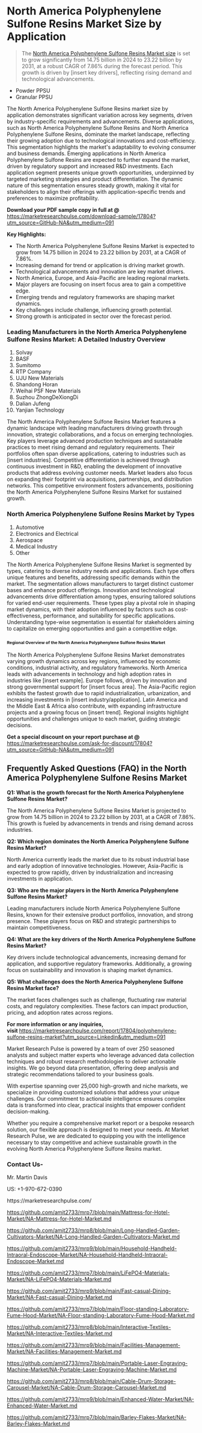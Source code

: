 <h1>North America Polyphenylene Sulfone Resins Market&nbsp;Size by Application</h1><blockquote><p>The <a href="https://marketresearchpulse.com/download-sample/17804?utm_source=GitHub-NA&amp;utm_medium=091">North America Polyphenylene Sulfone Resins Market size</a> is set to grow significantly from 14.75 billion in 2024 to 23.22 billion by 2031, at a robust CAGR of 7.86% during the forecast period. This growth is driven by [insert key drivers], reflecting rising demand and technological advancements.</p></blockquote><ul><li>Powder PPSU<li> Granular PPSU</li></ul><p>The North America Polyphenylene Sulfone Resins market size by application demonstrates significant variation across key segments, driven by industry-specific requirements and advancements. Diverse applications, such as North America Polyphenylene Sulfone Resins and North America Polyphenylene Sulfone Resins, dominate the market landscape, reflecting their growing adoption due to technological innovations and cost-efficiency. This segmentation highlights the market's adaptability to evolving consumer and business demands. Emerging applications in North America Polyphenylene Sulfone Resins are expected to further expand the market, driven by regulatory support and increased R&D investments. Each application segment presents unique growth opportunities, underpinned by targeted marketing strategies and product differentiation. The dynamic nature of this segmentation ensures steady growth, making it vital for stakeholders to align their offerings with application-specific trends and preferences to maximize profitability.</p><p><strong>Download your PDF sample copy in full at @ </strong><a href="https://marketresearchpulse.com/download-sample/17804?utm_source=GitHub-NA&amp;utm_medium=091">https://marketresearchpulse.com/download-sample/17804?utm_source=GitHub-NA&amp;utm_medium=091</a></p><p><strong>Key Highlights: </strong></p><ul><li>The North America Polyphenylene Sulfone Resins Market is expected to grow from 14.75 billion in 2024 to 23.22 billion by 2031, at a CAGR of 7.86%.</li><li>Increasing demand for trend or application is driving market growth.</li><li>Technological advancements and innovation are key market drivers.</li><li>North America, Europe, and Asia-Pacific are leading regional markets.</li><li>Major players are focusing on insert focus area to gain a competitive edge.</li><li>Emerging trends and regulatory frameworks are shaping market dynamics.</li><li>Key challenges include challenge, influencing growth potential.</li><li>Strong growth is anticipated in sector over the forecast period.</li></ul><h3>Leading Manufacturers in the North America Polyphenylene Sulfone Resins Market: A Detailed Industry Overview</h3><ol><li>Solvay</li><li>BASF</li><li>Sumitomo</li><li>RTP Company</li><li>UJU New Materials</li><li>Shandong Horan</li><li>Weihai PSF New Materials</li><li>Suzhou ZhongDeXiongDi</li><li>Dalian Jufeng</li><li>Yanjian Technology</li></ol><div class="flex max-w-full flex-col flex-grow"><div class="min-h-8 text-message flex w-full flex-col items-end gap-2 whitespace-normal break-words [.text-message+&amp;]:mt-5" dir="auto" data-message-author-role="assistant" data-message-id="fd8432e4-4910-450d-b182-61b7bfb0a01f" data-message-model-slug="gpt-4o"><div class="flex w-full flex-col gap-1 empty:hidden first:pt-[3px]"><div class="markdown prose w-full break-words dark:prose-invert light"><p>The North America Polyphenylene Sulfone Resins Market features a dynamic landscape with leading manufacturers driving growth through innovation, strategic collaborations, and a focus on emerging technologies. Key players leverage advanced production techniques and sustainable practices to meet rising demand and regulatory requirements. Their portfolios often span diverse applications, catering to industries such as [insert industries]. Competitive differentiation is achieved through continuous investment in R&amp;D, enabling the development of innovative products that address evolving customer needs. Market leaders also focus on expanding their footprint via acquisitions, partnerships, and distribution networks. This competitive environment fosters advancements, positioning the North America Polyphenylene Sulfone Resins Market for sustained growth.</p></div></div></div></div><h3>North America Polyphenylene Sulfone Resins Market by Types</h3><ol><li>Automotive<li> Electronics and Electrical<li> Aerospace<li> Medical Industry<li> Other</li></ol><div class="flex max-w-full flex-col flex-grow"><div class="min-h-8 text-message flex w-full flex-col items-end gap-2 whitespace-normal break-words [.text-message+&amp;]:mt-5" dir="auto" data-message-author-role="assistant" data-message-id="084470be-0bb7-4664-bddf-5156b4f41249" data-message-model-slug="gpt-4o-mini"><div class="flex w-full flex-col gap-1 empty:hidden first:pt-[3px]"><div class="markdown prose w-full break-words dark:prose-invert light"><p>The North America Polyphenylene Sulfone Resins Market is segmented by types, catering to diverse industry needs and applications. Each type offers unique features and benefits, addressing specific demands within the market. The segmentation allows manufacturers to target distinct customer bases and enhance product offerings. Innovation and technological advancements drive differentiation among types, ensuring tailored solutions for varied end-user requirements. These types play a pivotal role in shaping market dynamics, with their adoption influenced by factors such as cost-effectiveness, performance, and suitability for specific applications. Understanding type-wise segmentation is essential for stakeholders aiming to capitalize on emerging opportunities and gain a competitive edge.</p></div></div></div></div><h3><span style="font-size: 11px;">Regional Overview of the North America Polyphenylene Sulfone Resins Market</span></h3><div class="flex max-w-full flex-col flex-grow"><div class="min-h-8 text-message flex w-full flex-col items-end gap-2 whitespace-normal break-words [.text-message+&amp;]:mt-5" dir="auto" data-message-author-role="assistant" data-message-id="e9038762-ce64-4e30-91c9-9bd413514231" data-message-model-slug="gpt-4o-mini"><div class="flex w-full flex-col gap-1 empty:hidden first:pt-[3px]"><div class="markdown prose w-full break-words dark:prose-invert light"><p>The North America Polyphenylene Sulfone Resins Market demonstrates varying growth dynamics across key regions, influenced by economic conditions, industrial activity, and regulatory frameworks. North America leads with advancements in technology and high adoption rates in industries like [insert example]. Europe follows, driven by innovation and strong governmental support for [insert focus area]. The Asia-Pacific region exhibits the fastest growth due to rapid industrialization, urbanization, and increasing investments in [insert industry/application]. Latin America and the Middle East &amp; Africa also contribute, with expanding infrastructure projects and a growing focus on [insert trend]. Regional insights highlight opportunities and challenges unique to each market, guiding strategic decisions.</p></div></div></div></div><p><strong>Get a special discount on your report purchase at @ </strong><a href="https://marketresearchpulse.com/ask-for-discount/17804?utm_source=GitHub-NA&amp;utm_medium=091">https://marketresearchpulse.com/ask-for-discount/17804?utm_source=GitHub-NA&amp;utm_medium=091</a></p><h2>Frequently Asked Questions (FAQ) in the North America Polyphenylene Sulfone Resins Market</h2><p><strong>Q1: What is the growth forecast for the North America Polyphenylene Sulfone Resins Market?</strong></p><p>The North America Polyphenylene Sulfone Resins Market is projected to grow from 14.75 billion in 2024 to 23.22 billion by 2031, at a CAGR of 7.86%. This growth is fueled by advancements in trends and rising demand across industries.</p><p><strong>Q2: Which region dominates the North America Polyphenylene Sulfone Resins Market?</strong></p><p>North America currently leads the market due to its robust industrial base and early adoption of innovative technologies. However, Asia-Pacific is expected to grow rapidly, driven by industrialization and increasing investments in application.</p><p><strong>Q3: Who are the major players in the North America Polyphenylene Sulfone Resins Market?</strong></p><p>Leading manufacturers include North America Polyphenylene Sulfone Resins, known for their extensive product portfolios, innovation, and strong presence. These players focus on R&amp;D and strategic partnerships to maintain competitiveness.</p><p><strong>Q4: What are the key drivers of the North America Polyphenylene Sulfone Resins Market?</strong></p><p>Key drivers include technological advancements, increasing demand for application, and supportive regulatory frameworks. Additionally, a growing focus on sustainability and innovation is shaping market dynamics.</p><p><strong>Q5: What challenges does the North America Polyphenylene Sulfone Resins Market face?</strong></p><p>The market faces challenges such as challenge, fluctuating raw material costs, and regulatory complexities. These factors can impact production, pricing, and adoption rates across regions.</p><p><strong>For more information or any inquiries, visit&nbsp;</strong><a href="https://marketresearchpulse.com/report/17804/polyphenylene-sulfone-resins-market?utm_source=Linkedin&utm_medium=091">https://marketresearchpulse.com/report/17804/polyphenylene-sulfone-resins-market?utm_source=Linkedin&utm_medium=091</a></p><p>Market Research Pulse is powered by a team of over 250 seasoned analysts and subject matter experts who leverage advanced data collection techniques and robust research methodologies to deliver actionable insights. We go beyond data presentation, offering deep analysis and strategic recommendations tailored to your business goals.</p><p>With expertise spanning over 25,000 high-growth and niche markets, we specialize in providing customized solutions that address your unique challenges. Our commitment to actionable intelligence ensures complex data is transformed into clear, practical insights that empower confident decision-making.</p><p>Whether you require a comprehensive market report or a bespoke research solution, our flexible approach is designed to meet your needs. At Market Research Pulse, we are dedicated to equipping you with the intelligence necessary to stay competitive and achieve sustainable growth in the evolving North America Polyphenylene Sulfone Resins market.</p><h3><strong>Contact Us-</strong></h3><p>Mr. Martin Davis</p><p>US: +1-970-672-0390</p><p>https://marketresearchpulse.com/</p><p><a href="https://github.com/amit2733/mrp7/blob/main/Mattress-for-Hotel-Market/NA-Mattress-for-Hotel-Market.md">https://github.com/amit2733/mrp7/blob/main/Mattress-for-Hotel-Market/NA-Mattress-for-Hotel-Market.md</a></p><p><a href="https://github.com/amit2733/mrp8/blob/main/Long-Handled-Garden-Cultivators-Market/NA-Long-Handled-Garden-Cultivators-Market.md">https://github.com/amit2733/mrp8/blob/main/Long-Handled-Garden-Cultivators-Market/NA-Long-Handled-Garden-Cultivators-Market.md</a></p><p><a href="https://github.com/amit2733/mrp9/blob/main/Household-Handheld-Intraoral-Endoscope-Market/NA-Household-Handheld-Intraoral-Endoscope-Market.md">https://github.com/amit2733/mrp9/blob/main/Household-Handheld-Intraoral-Endoscope-Market/NA-Household-Handheld-Intraoral-Endoscope-Market.md</a></p><p><a href="https://github.com/amit2733/mrp7/blob/main/LiFePO4-Materials-Market/NA-LiFePO4-Materials-Market.md">https://github.com/amit2733/mrp7/blob/main/LiFePO4-Materials-Market/NA-LiFePO4-Materials-Market.md</a></p><p><a href="https://github.com/amit2733/mrp9/blob/main/Fast-casual-Dining-Market/NA-Fast-casual-Dining-Market.md">https://github.com/amit2733/mrp9/blob/main/Fast-casual-Dining-Market/NA-Fast-casual-Dining-Market.md</a></p><p><a href="https://github.com/amit2733/mrp7/blob/main/Floor-standing-Laboratory-Fume-Hood-Market/NA-Floor-standing-Laboratory-Fume-Hood-Market.md">https://github.com/amit2733/mrp7/blob/main/Floor-standing-Laboratory-Fume-Hood-Market/NA-Floor-standing-Laboratory-Fume-Hood-Market.md</a></p><p><a href="https://github.com/amit2733/mrp8/blob/main/Interactive-Textiles-Market/NA-Interactive-Textiles-Market.md">https://github.com/amit2733/mrp8/blob/main/Interactive-Textiles-Market/NA-Interactive-Textiles-Market.md</a></p><p><a href="https://github.com/amit2733/mrp9/blob/main/Facilities-Management-Market/NA-Facilities-Management-Market.md">https://github.com/amit2733/mrp9/blob/main/Facilities-Management-Market/NA-Facilities-Management-Market.md</a></p><p><a href="https://github.com/amit2733/mrp7/blob/main/Portable-Laser-Engraving-Machine-Market/NA-Portable-Laser-Engraving-Machine-Market.md">https://github.com/amit2733/mrp7/blob/main/Portable-Laser-Engraving-Machine-Market/NA-Portable-Laser-Engraving-Machine-Market.md</a></p><p><a href="https://github.com/amit2733/mrp8/blob/main/Cable-Drum-Storage-Carousel-Market/NA-Cable-Drum-Storage-Carousel-Market.md">https://github.com/amit2733/mrp8/blob/main/Cable-Drum-Storage-Carousel-Market/NA-Cable-Drum-Storage-Carousel-Market.md</a></p><p><a href="https://github.com/amit2733/mrp9/blob/main/Enhanced-Water-Market/NA-Enhanced-Water-Market.md">https://github.com/amit2733/mrp9/blob/main/Enhanced-Water-Market/NA-Enhanced-Water-Market.md</a></p><p><a href="https://github.com/amit2733/mrp7/blob/main/Barley-Flakes-Market/NA-Barley-Flakes-Market.md">https://github.com/amit2733/mrp7/blob/main/Barley-Flakes-Market/NA-Barley-Flakes-Market.md</a></p>
